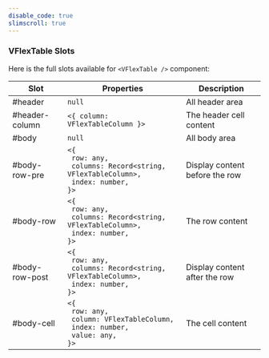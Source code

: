```yaml
---
disable_code: true
slimscroll: true
---
```


### VFlexTable Slots

Here is the full slots available for `<VFlexTable />` component:

| Slot           | Properties                                                                                                                             | Description                    |
| -------------- | -------------------------------------------------------------------------------------------------------------------------------------- | ------------------------------ |
| #header        | <span class="is-null">`null`</span>                                                                                                    | All header area                |
| #header-column | <span class="is-array">`<{ column: VFlexTableColumn }>`</span>                                                                         | The header cell content        |
| #body          | <span class="is-null">`null`</span>                                                                                                    | All body area                  |
| #body-row-pre  | <span class="is-array">`<{`<br/>` row: any,`<br/>` columns: Record<string, VFlexTableColumn>,`<br/>` index: number,`<br/>`}>`</span>   | Display content before the row |
| #body-row      | <span class="is-array">`<{`<br/>` row: any,`<br/>` columns: Record<string, VFlexTableColumn>,`<br/>` index: number,`<br/>`}>`</span>   | The row content                |
| #body-row-post | <span class="is-array">`<{`<br/>` row: any,`<br/>` columns: Record<string, VFlexTableColumn>,`<br/>` index: number,`<br/>`}>`</span>   | Display content after the row  |
| #body-cell     | <span class="is-array">`<{`<br/>` row: any,`<br/>` column: VFlexTableColumn,`<br/>` index: number,`<br/>` value: any,`<br/>`}>`</span> | The cell content               |
